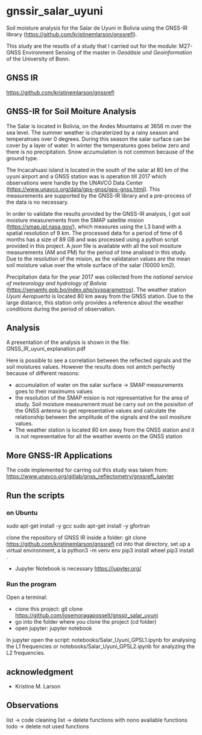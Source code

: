 # gnssir_salar_uyuni

Soil moisture analysis for the Salar de Uyuni in Bolivia using the GNSS-IR library (https://github.com/kristinemlarson/gnssrefl).

This study are the resutls of a study that I carried out for the module: M27-GNSS Environment Sensing of the master in *Geodäsie und Geoinformation* of the University of Bonn. 

## GNSS IR

https://github.com/kristinemlarson/gnssrefl

## GNSS-IR for Soil Moiture Analysis

The Salar is located in Bolivia, on the Andes Mountains at 3656 m over the sea level. The summer weather is charaterized by a rainy season and temperatrues over 0 degrees. During this season the salar surface can be cover by a layer of water. In winter the temperatures goes below zero and there is no precipitation. Snow accumulation is not common because of the ground type. 

The Incacahuasi island is located in the south of the salar at 80 km of the uyuni airport and a GNSS station was is operation till 2017 which observations were handle by the UNAVCO Data Center (https://www.unavco.org/data/gps-gnss/gps-gnss.html). This measurements are supported by the GNSS-IR library  and a pre-process of the data is no necessary.

In order to validate the results provided by the GNSS-IR analysis, I got soil moisture measurements from the SMAP satellite mision (https://smap.jpl.nasa.gov/), which measures using the L3 band with a spatial resolution of 9 km. The processed data for a period of time of 6 months has a size of 89 GB and was processed using a python script provided in this project. A *json* file is available with all the soil mositure measurements (AM and PM) for the period of time analised in this study. Due to the resolution of the mision, as the validataion values are the mean soil moisture value over the whole surface of the salar (10000 km2). 

Precipitation data for the year 2017 was collected from the *national service of meteorology and hydrology of Bolivia* (https://senamhi.gob.bo/index.php/sysparametros). The weather station *Uyuni Aeropuerto* is located 80 km away from the GNSS station. Due to the large distance, this station only provides a reference about the weather conditions during the period of observation.

## Analysis

A presentation of the analysis is shown in the file: GNSS_IR_uyuni_explanation.pdf

Here is possible to see a correlation between the reflected signals and the soil moistures values. However the results does not amtch perfectly because of different reasons:

- accumulation of water on the salar surface -> SMAP measurements goes to their maximums values
- the resolution of the SMAP mision is not representative for the area of study. Soil moisture measurement must be carry out on the posisiton of the GNSS antenna to get representative values and calculate the relationship between the amplitude of the signals and the soil mositure values.
- The weather station is located 80 km away from the GNSS station and it is not representative for all the weather events on the GNSS station

## More GNSS-IR Applications

The code implemented for carring out this study was taken from: https://www.unavco.org/gitlab/gnss_reflectometry/gnssrefl_jupyter

## Run the scripts

### on Ubuntu

sudo apt-get install -y gcc
sudo apt-get install -y gfortran

clone the repository of GNSS IR inside a folder: git clone https://github.com/kristinemlarson/gnssrefl
cd into that directory, set up a virtual environment, a la python3 -m venv env
pip3 install wheel
pip3 install .

- Jupyter Notebook is necessary https://jupyter.org/

### Run the program

Open a terminal:

- clone this project: git clone https://github.com/josemoragaposselt/gnssir_salar_uyuni
- go into the folder where you clone the project (cd folder)
- open jupyter: jupyter notebook

In jupyter open the script: notebooks/Salar_Uyuni_GPSL1.ipynb for analysing the L1 frequencies or notebooks/Salar_Uyuni_GPSL2.ipynb for analyzing the L2 frequencies.

## acknowledgment

- Kristine M. Larson

## Observations

list -> code cleaning
list -> delete functions with nono available functions
todo -> delete not used functions
